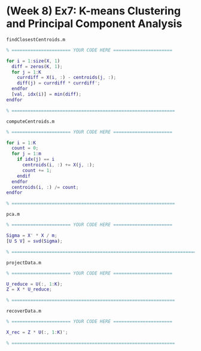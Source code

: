 # (Week 8) Ex7: K-means Clustering and Principal Component Analysis

`findClosestCentroids.m`

```matlab
% ====================== YOUR CODE HERE ======================

for i = 1:size(X, 1)
  diff = zeros(K, 1);
  for j = 1:K
    currdiff = X(i, :) - centroids(j, :);
    diff(j) = currdiff * currdiff';
  endfor
  [val, idx(i)] = min(diff);
endfor

% =============================================================
```

`computeCentroids.m`

```matlab
% ====================== YOUR CODE HERE ======================

for i = 1:K
  count = 0;
  for j = 1:m
    if idx(j) == i
      centroids(i, :) += X(j, :);
      count += 1;
    endif
  endfor
  centroids(i, :) /= count;
endfor

% =============================================================
```

`pca.m`

```matlab
% ====================== YOUR CODE HERE ======================

Sigma = X' * X / m;
[U S V] = svd(Sigma);

% =========================================================================
```

`projectData.m`

```matlab
% ====================== YOUR CODE HERE ======================

U_reduce = U(:, 1:K);
Z = X * U_reduce;

% =============================================================
```

`recoverData.m`

```matlab
% ====================== YOUR CODE HERE ======================

X_rec = Z * U(:, 1:K)';

% =============================================================
```
